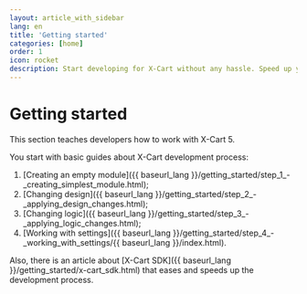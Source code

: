 ```yaml
---
layout: article_with_sidebar
lang: en
title: 'Getting started'
categories: [home]
order: 1
icon: rocket
description: Start developing for X-Cart without any hassle. Speed up your work process with X-Cart SDK
---
```




# Getting started 

This section teaches developers how to work with X-Cart 5.

You start with basic guides about X-Cart development process:

1.  [Creating an empty module]({{ baseurl_lang }}/getting_started/step_1_-_creating_simplest_module.html);
2.  [Changing design]({{ baseurl_lang }}/getting_started/step_2_-_applying_design_changes.html);
3.  [Changing logic]({{ baseurl_lang }}/getting_started/step_3_-_applying_logic_changes.html);
4.  [Working with settings]({{ baseurl_lang }}/getting_started/step_4_-_working_with_settings/{{ baseurl_lang }}/index.html).

Also, there is an article about [X-Cart SDK]({{ baseurl_lang }}/getting_started/x-cart_sdk.html) that eases and speeds up the development process.